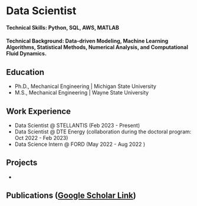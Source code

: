 # Data Scientist

#### Technical Skills: Python, SQL, AWS, MATLAB

#### Technical Background: Data-driven Modeling, Machine Learning Algorithms, Statistical Methods, Numerical Analysis, and Computational Fluid Dynamics.

## Education
- Ph.D., Mechanical Engineering | Michigan State University 						       		
- M.S., Mechanical Engineering | Wayne State University  		


## Work Experience
- Data Scientist @ STELLANTIS (Feb 2023 - Present)
- Data Scientist @ DTE Energy (collaboration during the doctoral program: Oct 2022 - Feb 2023)
- Data Science  Intern @ FORD (May 2022 - Aug 2022 )

## Projects
* 


## Publications ([Google Scholar Link](https://scholar.google.com/citations?user=P5jH2xAAAAAJ&hl=en))



